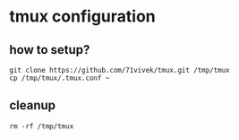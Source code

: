 # tmux configuration


## how to setup?

```
git clone https://github.com/71vivek/tmux.git /tmp/tmux 
cp /tmp/tmux/.tmux.conf ~
```

## cleanup
`rm -rf /tmp/tmux`
